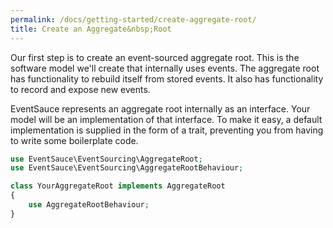 ```yaml
---
permalink: /docs/getting-started/create-aggregate-root/
title: Create an Aggregate&nbsp;Root
---
```


Our first step is to create an event-sourced aggregate root. This is the software model
we'll create that internally uses events. The aggregate root has functionality to rebuild
itself from stored events. It also has functionality to record and expose new events.

EventSauce represents an aggregate root internally as an interface. Your model will be an
implementation of that interface. To make it easy, a default implementation is supplied in
the form of a trait, preventing you from having to write some boilerplate code.

```php
use EventSauce\EventSourcing\AggregateRoot;
use EventSauce\EventSourcing\AggregateRootBehaviour;

class YourAggregateRoot implements AggregateRoot
{
    use AggregateRootBehaviour;
}
```
